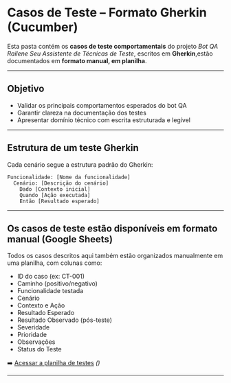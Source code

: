 # Casos de Teste – Formato Gherkin (Cucumber)

Esta pasta contém os **casos de teste comportamentais** do projeto _Bot QA Railene Seu Assistente de Técnicas de Teste_, escritos em **Gherkin**,estão documentados em **formato manual, em planilha**.

---

## Objetivo

- Validar os principais comportamentos esperados do bot QA
- Garantir clareza na documentação dos testes
- Apresentar domínio técnico com escrita estruturada e legível

---

## Estrutura de um teste Gherkin

Cada cenário segue a estrutura padrão do Gherkin:

```gherkin
Funcionalidade: [Nome da funcionalidade]
  Cenário: [Descrição do cenário]
    Dado [Contexto inicial]
    Quando [Ação executada]
    Então [Resultado esperado]
````

---

## Os casos de teste estão disponíveis em formato manual (Google Sheets)

Todos os casos descritos aqui também estão organizados manualmente em uma planilha, com colunas como:

* ID do caso (ex: CT-001)
* Caminho (positivo/negativo)
* Funcionalidade testada
* Cenário
* Contexto e Ação
* Resultado Esperado
* Resultado Observado (pós-teste)
* Severidade 
* Prioridade
* Observações
* Status do Teste

➡️ [Acessar a planilha de testes](../) *()*

---
